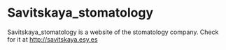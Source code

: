 # Savitskaya_stomatology
Savitskaya_stomatology is a website of the stomatology company. Check for it at <http://savitskaya.esy.es>
